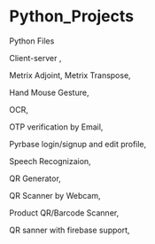 # Python_Projects
Python Files

Client-server ,

Metrix Adjoint, Metrix Transpose,

Hand Mouse Gesture,

OCR,

OTP verification by Email,

Pyrbase login/signup and edit profile,

Speech Recognizaion,

QR Generator,

QR Scanner by Webcam,

Product QR/Barcode Scanner,

QR sanner with firebase support,

